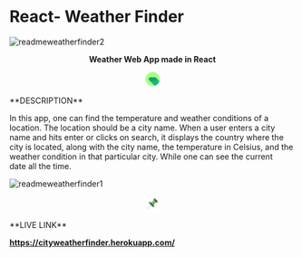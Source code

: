 # React- Weather Finder 

![readmeweatherfinder2](https://user-images.githubusercontent.com/73714951/174257792-3b5d605e-0c7d-4573-bea2-de0db638dc1c.png)<p align='center'>**Weather Web App made in React**</p>

<p align='center'><img src='images/pin.png' alt='not found' width='25px' height='25px'/></p> **DESCRIPTION**

In this app, one can find the temperature and weather conditions of a location. The location should be a city name. When a user enters a city name and hits enter or clicks on search, it displays the country where the city is located, along with the city name, the temperature in Celsius, and the weather condition in that particular city. While one can see the current date all the time.

![readmeweatherfinder1](https://user-images.githubusercontent.com/73714951/174257518-ff28204a-27f5-4c5e-9d12-0399314eb0bc.png)

<p align='center'><img src='images/pinv.png' alt='not found' width='25px' height='25px'/></p> **LIVE LINK**</p>

**https://cityweatherfinder.herokuapp.com/**

